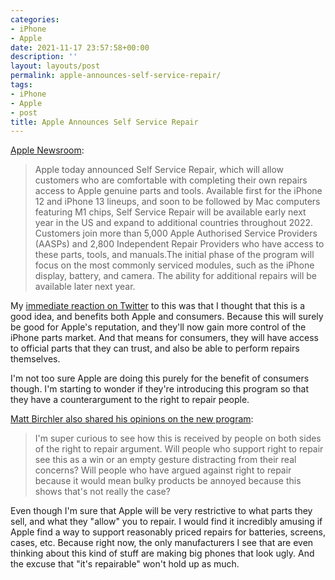 ```yaml
---
categories:
- iPhone
- Apple
date: 2021-11-17 23:57:58+00:00
description: ''
layout: layouts/post
permalink: apple-announces-self-service-repair/
tags:
- iPhone
- Apple
- post
title: Apple Announces Self Service Repair
---
```


[Apple Newsroom](https://www.apple.com/uk/newsroom/2021/11/apple-announces-self-service-repair/):

> Apple today announced Self Service Repair, which will allow customers who are comfortable with completing their own repairs access to Apple genuine parts and tools. Available first for the iPhone 12 and iPhone 13 lineups, and soon to be followed by Mac computers featuring M1 chips, Self Service Repair will be available early next year in the US and expand to additional countries throughout 2022. Customers join more than 5,000 Apple Authorised Service Providers (AASPs) and 2,800 Independent Repair Providers who have access to these parts, tools, and manuals.The initial phase of the program will focus on the most commonly serviced modules, such as the iPhone display, battery, and camera. The ability for additional repairs will be available later next year.

My [immediate reaction on Twitter](https://twitter.com/chrishannah/status/1460992345688748033?s=21) to this was that I thought that this is a good idea, and benefits both Apple and consumers. Because this will surely be good for Apple's reputation, and they'll now gain more control of the iPhone parts market. And that means for consumers, they will have access to official parts that they can trust, and also be able to perform repairs themselves.

I'm not too sure Apple are doing this purely for the benefit of consumers though. I'm starting to wonder if they're introducing this program so that they have a counterargument to the right to repair people.

[Matt Birchler also shared his opinions on the new program](https://birchtree.me/blog/apple-will-let-you-repair-your-own-iphone/):

> I'm super curious to see how this is received by people on both sides of the right to repair argument. Will people who support right to repair see this as a win or an empty gesture distracting from their real concerns? Will people who have argued against right to repair because it would mean bulky products be annoyed because this shows that's not really the case?

Even though I'm sure that Apple will be very restrictive to what parts they sell, and what they "allow" you to repair. I would find it incredibly amusing if Apple find a way to support reasonably priced repairs for batteries, screens, cases, etc. Because right now, the only manufacturers I see that are even thinking about this kind of stuff are making big phones that look ugly. And the excuse that "it's repairable" won't hold up as much.